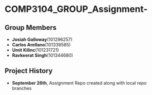 # COMP3104_GROUP_Assignment-

## Group Members

- **Josiah Galloway**(101296257)
- **Carlos Arellano**(101339585)
- **Umit Kilinc**(101231721)
- **Ravkeerat Singh**(101344680)



## Project History 

- **September 26th**, Assignment Repo created along with local repo branches 